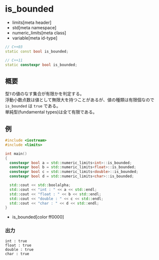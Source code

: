 # is_bounded
* limits[meta header]
* std[meta namespace]
* numeric_limits[meta class]
* variable[meta id-type]

```cpp
// C++03
static const bool is_bounded;

// C++11
static constexpr bool is_bounded;
```

## 概要
型`T`の値のなす集合が有限かを判定する。  
浮動小数点数は値として無限大を持つことがあるが、値の種類は有限個なので `is_bounded` は `true` である。  
単純型(fundamental types)は全て有限である。


## 例
```cpp example
#include <iostream>
#include <limits>

int main()
{
  constexpr bool a = std::numeric_limits<int>::is_bounded;
  constexpr bool b = std::numeric_limits<float>::is_bounded;
  constexpr bool c = std::numeric_limits<double>::is_bounded;
  constexpr bool d = std::numeric_limits<char>::is_bounded;

  std::cout << std::boolalpha;
  std::cout << "int : " << a << std::endl;
  std::cout << "float : " << b << std::endl;
  std::cout << "double : " << c << std::endl;
  std::cout << "char : " << d << std::endl;
}
```
* is_bounded[color ff0000]

### 出力
```
int : true
float : true
double : true
char : true
```
